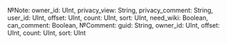 №Note:
owner_id: UInt,
privacy_view: String,
privacy_comment: String,
user_id: UInt,
offset: UInt,
count: UInt,
sort: UInt,
need_wiki: Boolean,
can_comment: Boolean,
№Comment:
guid: String,
owner_id: UInt,
offset: UInt,
count: UInt,
sort: UInt

